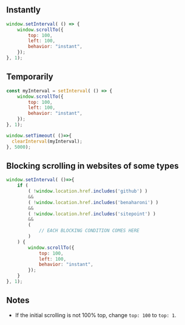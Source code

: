 ## Instantly

```javascript
window.setInterval( () => {
    window.scrollTo({
        top: 100,
        left: 100,
        behavior: "instant",
    });
}, 1);
```

## Temporarily

```javascript
const myInterval = setInterval( () => {
    window.scrollTo({
        top: 100,
        left: 100,
        behavior: "instant",
    });
}, 1);

window.setTimeout( ()=>{
  clearInterval(myInterval);
}, 5000);
```

## Blocking scrolling in websites of some types

```js
window.setInterval( ()=>{
    if (
        ( !window.location.href.includes('github') )
        &&
        ( !window.location.href.includes('benaharoni') )
        &&
        ( !window.location.href.includes('sitepoint') )
        &&
        (
            // EACH BLOCKING CONDITION COMES HERE
        )
    ) {
        window.scrollTo({
            top: 100,
            left: 100,
            behavior: "instant",
        });
    }
}, 1);
```

## Notes

* If the initial scrolling is not 100% top, change `top: 100` to `top: 1`.
